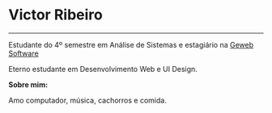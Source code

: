 <h1>Victor Ribeiro</h1>
<hr>
<span>Estudante do 4º semestre em Análise de Sistemas e estagiário na <a href="https://www.geweb.com.br/">Geweb Software
</a></span>
<p>Eterno estudante em Desenvolvimento Web e UI Design.</p>
<b>Sobre mim:</b>
<p>Amo computador, música, cachorros e comida.</p>
